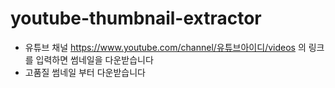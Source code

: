 # youtube-thumbnail-extractor
 
 - 유튜브 채널 https://www.youtube.com/channel/유튜브아이디/videos 의 링크를 입력하면 썸네일을 다운받습니다
 - 고품질 썸네일 부터 다운받습니다